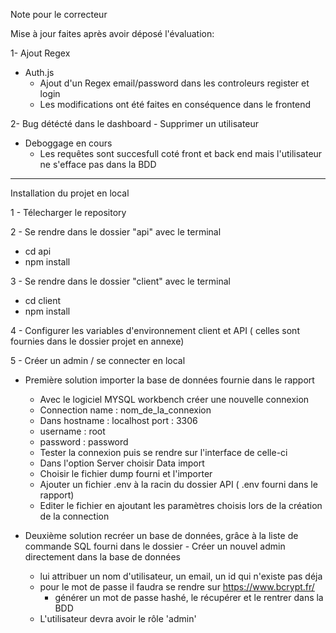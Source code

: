 Note pour le correcteur

Mise à jour faites après avoir déposé l'évaluation:

1- Ajout Regex
  - Auth.js
    - Ajout d'un Regex email/password dans les controleurs register et  login
    - Les modifications  ont été faites en conséquence dans le frontend

2- Bug détécté dans le dashboard - Supprimer un utilisateur
  - Deboggage en cours
    - Les requêtes sont succesfull coté front et back end mais l'utilisateur ne s'efface pas dans la BDD

-------------------------------
Installation du projet en local 

1 - Télecharger le repository

2 - Se rendre dans le dossier "api" avec le terminal
  - cd api
  - npm install

3 - Se rendre dans le dossier "client" avec le terminal
  - cd client
  - npm install

4 - Configurer les variables d'environnement client et API ( celles sont fournies dans le dossier projet en annexe)

5 - Créer un admin / se connecter en local
  - Première solution importer la base de données fournie dans le rapport 
    - Avec le logiciel MYSQL workbench créer une nouvelle connexion
    - Connection name : nom_de_la_connexion
    - Dans hostname : localhost port : 3306
    - username : root
    - password : password
    - Tester la connexion puis se rendre sur l'interface de celle-ci
    - Dans l'option Server choisir Data import
    - Choisir le fichier dump fourni et l'importer
    - Ajouter un fichier .env à la racin du dossier API ( .env fourni dans le rapport)
    - Editer le fichier en ajoutant les paramètres choisis lors de la création de la connection

   - Deuxième solution recréer un base de données, grâce à la liste de commande SQL fourni dans le dossier
    - Créer un nouvel admin directement dans la base de données
        - lui attribuer un nom d'utilisateur, un email, un id qui n'existe pas déja
        - pour le mot de passe il faudra se rendre sur https://www.bcrypt.fr/
          - générer un mot de passe hashé, le récupérer et le rentrer dans la BDD
     - L'utilisateur devra avoir le rôle 'admin'
